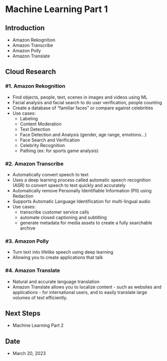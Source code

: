 # Machine Learning Part 1


## Introduction 


- Amazon Rekognition
- Amazon Transcribe
- Amazon Polly
- Amazon Translate


## Cloud Research


### #1. Amazon Rekognition


- Find objects, people, text, scenes in images and videos using ML
- Facial analysis and facial search to do user verification, people counting
- Create a database of “familiar faces” or compare against celebrities
- Use cases:
    - Labeling
    - Content Moderation
    - Text Detection
    - Face Detection and Analysis (gender, age range, emotions…)
    - Face Search and Verification
    - Celebrity Recognition
    - Pathing (ex: for sports game analysis)


### #2. Amazon Transcribe


- Automatically convert speech to text
- Uses a deep learning process called automatic speech recognition (ASR) to convert speech to text quickly and accurately
- Automatically remove Personally Identifiable Information (PII) using Redaction
- Supports Automatic Language Identification for multi-lingual audio
- Use cases:
    - transcribe customer service calls
    - automate closed captioning and subtitling
    - generate metadata for media assets to create a fully searchable archive


### #3. Amazon Polly


- Turn text into lifelike speech using deep learning
- Allowing you to create applications that talk


### #4. Amazon Translate


- Natural and accurate language translation
- Amazon Translate allows you to localize content - such as websites and applications - for international users, and to easily translate large volumes of text efficiently.


## Next Steps


- Machine Learning Part 2

## Date


- March 20, 2023

